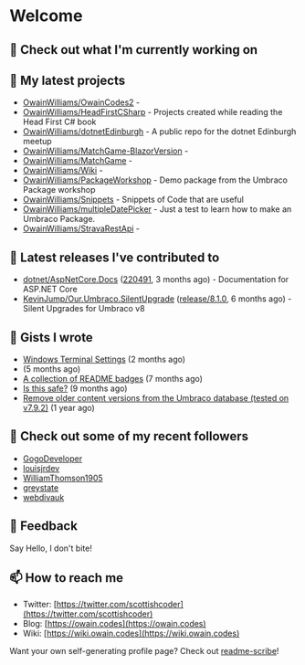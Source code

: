 # Welcome

## 👷 Check out what I'm currently working on

## 🌱 My latest projects

* [OwainWilliams/OwainCodes2](https://github.com/OwainWilliams/OwainCodes2) - 
* [OwainWilliams/HeadFirstCSharp](https://github.com/OwainWilliams/HeadFirstCSharp) - Projects created while reading the Head First C\# book
* [OwainWilliams/dotnetEdinburgh](https://github.com/OwainWilliams/dotnetEdinburgh) - A public repo for the dotnet Edinburgh meetup
* [OwainWilliams/MatchGame-BlazorVersion](https://github.com/OwainWilliams/MatchGame-BlazorVersion) - 
* [OwainWilliams/MatchGame](https://github.com/OwainWilliams/MatchGame) - 
* [OwainWilliams/Wiki](https://github.com/OwainWilliams/Wiki) - 
* [OwainWilliams/PackageWorkshop](https://github.com/OwainWilliams/PackageWorkshop) - Demo package from the Umbraco Package workshop
* [OwainWilliams/Snippets](https://github.com/OwainWilliams/Snippets) - Snippets of Code that are useful
* [OwainWilliams/multipleDatePicker](https://github.com/OwainWilliams/multipleDatePicker) - Just a test to learn how to make an Umbraco Package.
* [OwainWilliams/StravaRestApi](https://github.com/OwainWilliams/StravaRestApi) - 

## 🔭 Latest releases I've contributed to

* [dotnet/AspNetCore.Docs](https://github.com/dotnet/AspNetCore.Docs) \([220491](https://github.com/dotnet/AspNetCore.Docs/releases/tag/220491), 3 months ago\) - Documentation for ASP.NET Core
* [KevinJump/Our.Umbraco.SilentUpgrade](https://github.com/KevinJump/Our.Umbraco.SilentUpgrade) \([release/8.1.0](https://github.com/KevinJump/Our.Umbraco.SilentUpgrade/releases/tag/release%2F8.1.0), 6 months ago\) - Silent Upgrades for Umbraco v8

## 📓 Gists I wrote

* [Windows Terminal Settings](https://gist.github.com/35c216f6fd5e7dd2f7ae772c714fe229) \(2 months ago\)
*  \(5 months ago\)
* [A collection of README badges](https://gist.github.com/b55a61db0867b660ae3c5995feab11ff) \(7 months ago\)
* [Is this safe?](https://gist.github.com/77e42779ff21af04da069e370d6a56f9) \(9 months ago\)
* [Remove older content versions from the Umbraco database \(tested on v7.9.2\)](https://gist.github.com/1f41818f3eddd09b22138c321a69c91c) \(1 year ago\)

## 👯 Check out some of my recent followers

* [GogoDeveloper](https://github.com/GogoDeveloper)
* [louisjrdev](https://github.com/louisjrdev)
* [WilliamThomson1905](https://github.com/WilliamThomson1905)
* [greystate](https://github.com/greystate)
* [webdivauk](https://github.com/webdivauk)

## 💬 Feedback

Say Hello, I don't bite!

## 📫 How to reach me

* Twitter: [https://twitter.com/scottishcoder](https://twitter.com/scottishcoder)
* Blog: [https://owain.codes](https://owain.codes)
* Wiki: [https://wiki.owain.codes](https://wiki.owain.codes)

Want your own self-generating profile page? Check out [readme-scribe](https://github.com/muesli/readme-scribe)!


